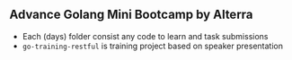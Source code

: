 ## Advance Golang Mini Bootcamp by Alterra
- Each (days) folder consist any code to learn and task submissions
- `go-training-restful` is training project based on speaker presentation
